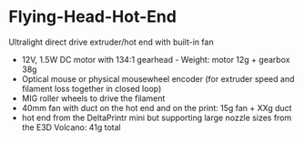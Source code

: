# Flying-Head-Hot-End
Ultralight direct drive extruder/hot end with built-in fan

- 12V, 1.5W DC motor with 134:1 gearhead - Weight: motor 12g + gearbox 38g
- Optical mouse or physical mousewheel encoder (for extruder speed and filament loss together in closed loop)
- MIG roller wheels to drive the filament
- 40mm fan with duct on the hot end and on the print: 15g fan + XXg duct
- hot end from the DeltaPrintr mini but supporting large nozzle sizes from the E3D Volcano: 41g total
